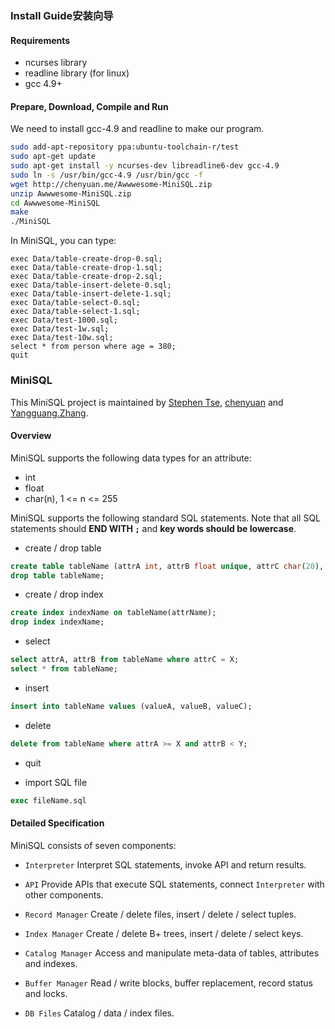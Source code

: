 ### Install Guide安装向导
#### Requirements
* ncurses library
* readline library (for linux)
* gcc 4.9+

#### Prepare, Download, Compile and Run
We need to install gcc-4.9 and readline to make our program.
``` bash
sudo add-apt-repository ppa:ubuntu-toolchain-r/test
sudo apt-get update
sudo apt-get install -y ncurses-dev libreadline6-dev gcc-4.9
sudo ln -s /usr/bin/gcc-4.9 /usr/bin/gcc -f
wget http://chenyuan.me/Awwwesome-MiniSQL.zip
unzip Awwwesome-MiniSQL.zip
cd Awwwesome-MiniSQL
make
./MiniSQL
```
In MiniSQL, you can type:
```
exec Data/table-create-drop-0.sql;
exec Data/table-create-drop-1.sql;
exec Data/table-create-drop-2.sql;
exec Data/table-insert-delete-0.sql;
exec Data/table-insert-delete-1.sql;
exec Data/table-select-0.sql;
exec Data/table-select-1.sql;
exec Data/test-1000.sql;
exec Data/test-1w.sql;
exec Data/test-10w.sql;
select * from person where age = 380;
quit
```


### MiniSQL
This MiniSQL project is maintained by [Stephen Tse](https://github.com/xjiajiahao), [chenyuan]() and [Yangguang.Zhang]().

#### Overview
MiniSQL supports the following data types for an attribute:
* int
* float
* char(n), 1 <= n <= 255

MiniSQL supports the following standard SQL statements.
Note that all SQL statements should **END WITH `;`** and **key words should be lowercase**.
* create / drop table
```sql
create table tableName (attrA int, attrB float unique, attrC char(20), primary key(attrX));
drop table tableName;
```

* create / drop index
```sql
create index indexName on tableName(attrName);
drop index indexName;
```

* select
```sql
select attrA, attrB from tableName where attrC = X;
select * from tableName;
```

* insert
```sql
insert into tableName values (valueA, valueB, valueC);
```

* delete
```sql
delete from tableName where attrA >= X and attrB < Y;
```
* quit

* import SQL file
```sql
exec fileName.sql
```

#### Detailed Specification
MiniSQL consists of seven components:
* `Interpreter`
Interpret SQL statements, invoke API and return results.

* `API`
Provide APIs that execute SQL statements, connect `Interpreter` with other components.

* `Record Manager`
Create / delete files, insert / delete / select tuples.

* `Index Manager`
Create / delete B+ trees, insert / delete / select keys.

* `Catalog Manager`
Access and manipulate meta-data of tables, attributes and indexes.

* `Buffer Manager`
Read / write blocks, buffer replacement, record status and locks.

* `DB Files`
Catalog / data / index files.

